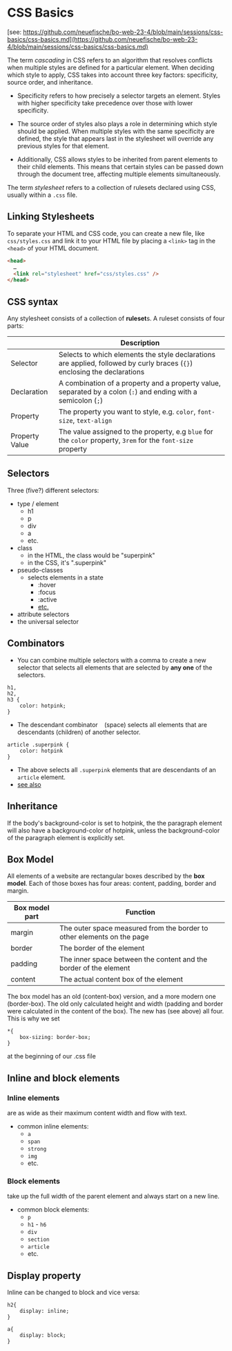 # CSS Basics 
[see: https://github.com/neuefische/bo-web-23-4/blob/main/sessions/css-basics/css-basics.md](https://github.com/neuefische/bo-web-23-4/blob/main/sessions/css-basics/css-basics.md)

The term _cascading_ in CSS refers to an algorithm that resolves conflicts when multiple styles are defined for a particular element. When deciding which style to apply, CSS takes into account three key factors: specificity, source order, and inheritance.

- Specificity refers to how precisely a selector targets an element. Styles with higher specificity take precedence over those with lower specificity.

- The source order of styles also plays a role in determining which style should be applied. When multiple styles with the same specificity are defined, the style that appears last in the stylesheet will override any previous styles for that element.

- Additionally, CSS allows styles to be inherited from parent elements to their child elements. This means that certain styles can be passed down through the document tree, affecting multiple elements simultaneously.

The term _stylesheet_ refers to a collection of rulesets declared using CSS, usually within a `.css` file.


## Linking Stylesheets

To separate your HTML and CSS code, you can create a new file, like `css/styles.css` and link it to
your HTML file by placing a `<link>` tag in the `<head>` of your HTML document.

```html
<head>
  …
  <link rel="stylesheet" href="css/styles.css" />
</head>
```


## CSS syntax

Any stylesheet consists of a collection of **ruleset**s. A ruleset consists of four parts:

|                | Description                                                                                                              |
| -------------- | ------------------------------------------------------------------------------------------------------------------------ |
| Selector       | Selects to which elements the style declarations are applied, followed by curly braces (`{}`) enclosing the declarations |
| Declaration    | A combination of a property and a property value, separated by a colon (`:`) and ending with a semicolon (`;`)           |
| Property       | The property you want to style, e.g. `color`, `font-size`, `text-align`                                                  |
| Property Value | The value assigned to the property, e.g `blue` for the `color` property, `3rem` for the `font-size` property             |

## Selectors
Three (five?) different selectors:
- type / element
	- h1
	- p
	- div
	- a
	- etc.
- class
	- in the HTML, the class would be "superpink"
	- in the CSS, it's ".superpink"
- pseudo-classes
	- selects elements in a state
		- :hover
		- :focus
		- :active
		- [etc.](https://developer.mozilla.org/en-US/docs/Web/CSS/Pseudo-classes)
- attribute selectors
- the universal selector
## Combinators

- You can combine multiple selectors with a comma to create a new selector that selects all elements that are selected by **any one** of the selectors.
```
h1,
h2,
h3 {
	color: hotpink;
}
```
- The descendant combinator ` ` (space) selects all elements that are descendants (children) of another selector.
```
article .superpink {
	color: hotpink
}
```
- The above selects all `.superpink` elements that are descendants of an `article` element.
- [see also](https://developer.mozilla.org/en-US/docs/Web/CSS/Pseudo-classes)

## Inheritance

If the body's background-color is set to hotpink, the the paragraph element will also have a background-color of hotpink, unless the background-color of the paragraph element is explicitly set.

## Box Model

All elements of a website are rectangular boxes described by the **box model**. Each of those boxes has four areas: content, padding, border and margin.

| Box model part | Function                                                               |
| -------------- | ---------------------------------------------------------------------- |
| margin         | The outer space measured from the border to other elements on the page |
| border         | The border of the element                                              |
| padding        | The inner space between the content and the border of the element      |
| content        | The actual content box of the element                                  |
The box model has an old (content-box) version, and a more modern one (border-box). The old only calculated height and width (padding and border were calculated in the content of the box). The new has (see above) all four. This is why we set
```
*{
	box-sizing: border-box;
}
```
at the beginning of our .css file

## Inline and block elements

### Inline elements 
are as wide as their maximum content width and flow with text.
- common inline elements:
	- `a`
	- `span`
	- `strong`
	- `img`
	- etc.
### Block elements
take up the full width of the parent element and always start on a new line.
- common block elements:
	- `p`
	- `h1` - `h6`
	- `div`
	- `section`
	- `article`
	- etc.
## Display property
Inline can be changed to block and vice versa:
```
h2{
	display: inline;
}
```

```
a{
	display: block;
}
```
